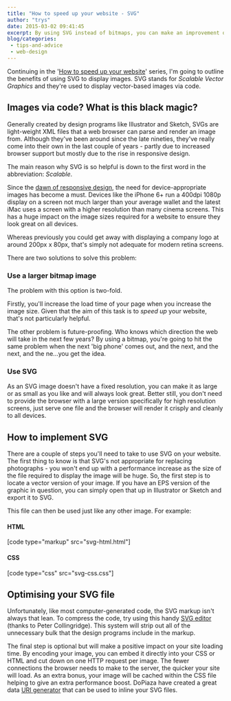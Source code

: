 ```yaml
---
title: "How to speed up your website - SVG"
author: "trys"
date: 2015-03-02 09:41:45
excerpt: By using SVG instead of bitmaps, you can make an improvement on your website load time AND image quality.
blog/categories: 
 - tips-and-advice
 - web-design
---
```


Continuing in the '[How to speed up your website](http://www.tomango.co.uk/thinks/tag/htsuyw/)' series, I'm going to outline the benefits of using SVG to display images. SVG stands for *Scalable Vector Graphics* and they're used to display vector-based images via code.

## Images via code? What is this black magic?

Generally created by design programs like Illustrator and Sketch, SVGs are light-weight XML files that a web browser can parse and render an image from. Although they've been around since the late nineties, they've really come into their own in the last couple of years - partly due to increased browser support but mostly due to the rise in responsive design.

The main reason why SVG is so helpful is down to the first word in the abbreviation: *Scalable*.

Since the [dawn of responsive design](http://alistapart.com/article/responsive-web-design), the need for device-appropriate images has become a must. Devices like the iPhone 6+ run a 400dpi 1080p display on a screen not much larger than your average wallet and the latest iMac uses a screen with a higher resolution than many cinema screens. This has a huge impact on the image sizes required for a website to ensure they look great on all devices.

Whereas previously you could get away with displaying a company logo at around 200px x 80px, that's simply not adequate for modern retina screens.

There are two solutions to solve this problem:

### Use a larger bitmap image

The problem with this option is two-fold.

Firstly, you'll increase the load time of your page when you increase the image size. Given that the aim of this task is to *speed up* your website, that's not particularly helpful.

The other problem is future-proofing. Who knows which direction the web will take in the next few years? By using a bitmap, you're going to hit the same problem when the next 'big phone' comes out, and the next, and the next, and the ne...you get the idea.

### Use SVG

As an SVG image doesn't have a fixed resolution, you can make it as large or as small as you like and will always look great. Better still, you don't need to provide the browser with a large version specifically for high resolution screens, just serve one file and the browser will render it crisply and cleanly to all devices.

## How to implement SVG

There are a couple of steps you'll need to take to use SVG on your website. The first thing to know is that SVG's not appropriate for replacing photographs - you won't end up with a performance increase as the size of the file required to display the image will be huge. So, the first step is to locate a vector version of your image. If you have an EPS version of the graphic in question, you can simply open that up in Illustrator or Sketch and export it to SVG.

This file can then be used just like any other image. For example:

#### HTML

[code type="markup" src="svg-html.html"]

#### CSS

[code type="css" src="svg-css.css"]

## Optimising your SVG file

Unfortunately, like most computer-generated code, the SVG markup isn't always that lean. To compress the code, try using this handy [SVG editor](http://petercollingridge.appspot.com/svg-editor) (thanks to Peter Collingridge). This system will strip out all of the unnecessary bulk that the design programs include in the markup.

The final step is optional but will make a positive impact on your site loading time. By encoding your image, you can embed it directly into your CSS or HTML and cut down on one HTTP request per image. The fewer connections the browser needs to make to the server, the quicker your site will load. As an extra bonus, your image will be cached within the CSS file helping to give an extra performance boost. DoPiaza have created a great data [URI generator](http://dopiaza.org/tools/datauri/index.php) that can be used to inline your SVG files.


